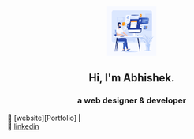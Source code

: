 <div align="center">
  <img src="https://github.com/tripathi-abhishek/Projects/blob/master/developer.svg" style="width:100px; height:100px">
  <p><h2>Hi, I'm Abhishek.</h2></p>
  <p><h3>a web designer & developer</h3></p>
  </div>
  
  




🏡 [website][Portfolio] **|**  
👔 [linkedin][linkedin]

[website]: tripathi-abhishek.github.io/
[linkedin]: https://www.linkedin.com/in/abhishek--tripathi/
